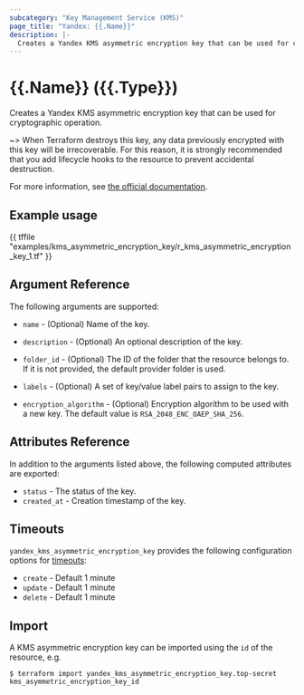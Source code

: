 ```yaml
---
subcategory: "Key Management Service (KMS)"
page_title: "Yandex: {{.Name}}"
description: |-
  Creates a Yandex KMS asymmetric encryption key that can be used for cryptographic operation.
---
```


# {{.Name}} ({{.Type}})

Creates a Yandex KMS asymmetric encryption key that can be used for cryptographic operation.

~> When Terraform destroys this key, any data previously encrypted with this key will be irrecoverable. For this reason, it is strongly recommended that you add lifecycle hooks to the resource to prevent accidental destruction.

For more information, see [the official documentation](https://cloud.yandex.com/docs/kms/concepts/).

## Example usage

{{ tffile "examples/kms_asymmetric_encryption_key/r_kms_asymmetric_encryption_key_1.tf" }}

## Argument Reference

The following arguments are supported:

* `name` - (Optional) Name of the key.

* `description` - (Optional) An optional description of the key.

* `folder_id` - (Optional) The ID of the folder that the resource belongs to. If it is not provided, the default provider folder is used.

* `labels` - (Optional) A set of key/value label pairs to assign to the key.

* `encryption_algorithm` - (Optional) Encryption algorithm to be used with a new key. The default value is `RSA_2048_ENC_OAEP_SHA_256`.

## Attributes Reference

In addition to the arguments listed above, the following computed attributes are exported:

* `status` - The status of the key.
* `created_at` - Creation timestamp of the key.

## Timeouts

`yandex_kms_asymmetric_encryption_key` provides the following configuration options for [timeouts](/docs/configuration/resources.html#timeouts):

- `create` - Default 1 minute
- `update` - Default 1 minute
- `delete` - Default 1 minute

## Import

A KMS asymmetric encryption key can be imported using the `id` of the resource, e.g.

```
$ terraform import yandex_kms_asymmetric_encryption_key.top-secret kms_asymmetric_encryption_key_id
```
